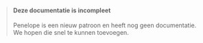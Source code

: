 
> #### Deze documentatie is incompleet
> 
> Penelope is een nieuw patroon en heeft nog geen documentatie.  
> We hopen die snel te kunnen toevoegen.